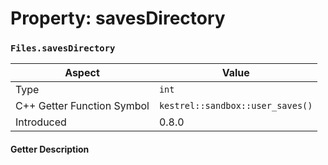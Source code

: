 
# Property: savesDirectory
### `Files.savesDirectory`

| Aspect | Value |
| --- | --- |
| Type | `int` |
| C++ Getter Function Symbol | `kestrel::sandbox::user_saves()` |
| Introduced | 0.8.0 |

#### Getter Description

